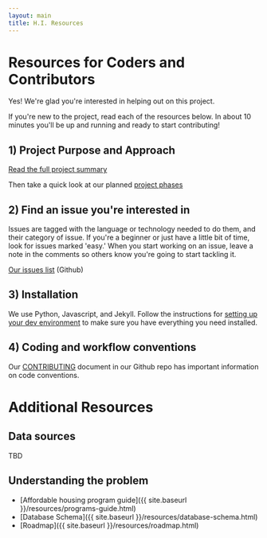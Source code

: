 ```yaml
---
layout: main
title: H.I. Resources
---
```


# Resources for Coders and Contributors
Yes! We're glad you're interested in helping out on this project.

If you're new to the project, read each of the resources below. In about 10 minutes you'll be up and running and ready to start contributing!

## 1) Project Purpose and Approach
[Read the full project summary]({{site.baseurl}}/resources/summary.html)

Then take a quick look at our planned [project phases]({{site.baseurl}}/resources/phases.html)

## 2) Find an issue you're interested in
Issues are tagged with the language or technology needed to do them, and their category of issue. If you're a beginner or just have a little bit of time, look for issues marked 'easy.' When you start working on an issue, leave a note in the comments so others know you're going to start tackling it.

[Our issues list](https://github.com/codefordc/housing-insights/issues?q=is%3Aissue+is%3Aopen+sort%3Acreated-asc) (Github)

## 3) Installation
We use Python, Javascript, and Jekyll. Follow the instructions for [setting up your dev environment](https://github.com/codefordc/housing-preservation) to make sure you have everything you need installed.


## 4) Coding and workflow conventions
Our [CONTRIBUTING](https://github.com/codefordc/housing-insights/blob/master/CONTRIBUTING.md) document in our Github repo has important information on code conventions.


# Additional Resources

## Data sources
TBD

## Understanding the problem

* [Affordable housing program guide]({{ site.baseurl }}/resources/programs-guide.html)
* [Database Schema]({{ site.baseurl }}/resources/database-schema.html)
* [Roadmap]({{ site.baseurl }}/resources/roadmap.html)
